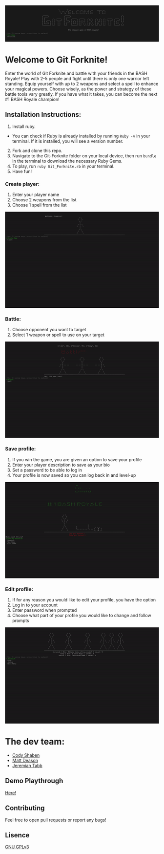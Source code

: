 ![Welcome Screen](https://github.com/jollyjerr/Git_Forknite/blob/master/github/Screen%20Shot%202019-08-02%20at%2010.57.52%20AM.png)


# Welcome to Git Forknite!

Enter the world of Git Forknite and battle with your friends in the BASH Royale! Play with 2-5 people and fight until there is only one warrior left standing. Equip yourself with up to 2 weapons and select a spell to enhance your magical powers. Choose wisely, as the power and strategy of these battle tools vary greatly. If you have what it takes, you can become the next #1 BASH Royale champion!

## Installation Instructions:

1. Install ruby. 
 - You can check if Ruby is already installed by running `Ruby -v` in your terminal. If it is installed, you will see a version number.
2. Fork and clone this repo.
3. Navigate to the Git-Forknite folder on your local device, then run `bundle` in the terminal to download the necessary Ruby Gems.
4. To play, run `ruby Git_Forknite.rb` in your terminal.
5. Have fun!

### Create player:
1. Enter your player name
2. Choose 2 weapons from the list
3. Choose 1 spell from the list

![Create Player](https://github.com/jollyjerr/Git_Forknite/blob/master/github/new-player.gif)

### Battle:
1. Choose opponent you want to target
2. Select 1 weapon or spell to use on your target

![Battle](https://github.com/jollyjerr/Git_Forknite/blob/master/github/battle.gif)

### Save profile:
1. If you win the game, you are given an option to save your profile
2. Enter your player description to save as your bio
3. Set a password to be able to log in
4. Your profile is now saved so you can log back in and level-up

![Save Profile](https://github.com/jollyjerr/Git_Forknite/blob/master/github/save-profile.gif)

### Edit profile:
1. If for any reason you would like to edit your profile, you have the option
2. Log in to your account
3. Enter password when prompted
4. Choose what part of your profile you would like to change and follow prompts

![Edit Profile](https://github.com/jollyjerr/Git_Forknite/blob/master/github/edit-profile.gif)


# The dev team:
- [Cody Shaben](https://github.com/codyshaben) 
- [Matt Deason](https://github.com/DeeMa17)
- [Jeremiah Tabb](https://github.com/jollyjerr)

## Demo Playthrough
[Here!](https://youtu.be/hc3tlU89mpI)

## Contributing
Feel free to open pull requests or report any bugs!

## Lisence
[GNU GPLv3](https://choosealicense.com/licenses/gpl-3.0/)
